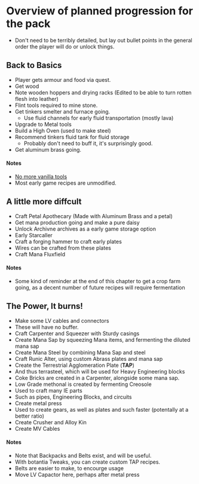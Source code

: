 # Overview of planned progression for the pack
*  Don't need to be terribly detailed, but lay out bullet points in the general order the player will do or unlock things.
## Back to Basics
* Player gets armour and food via quest.
* Get wood
 * Note wooden hoppers and drying racks (Edited to be able to turn rotten flesh into leather)
* Flint tools required to mine stone.
* Get tinkers smelter and furnace going. 
  * Use fluid channels for early fluid transportation (mostly lava)
* Upgrade to Metal tools
* Build a High Oven (used to make steel) 
* Recommend tinkers fluid tank for fluid storage 
  * Probably don't need to buff it, it's surprisingly good.
* Get aluminum brass going. 
#### Notes 
* [No more vanilla tools](https://streamable.com/zu3ou9)
* Most early game recipes are unmodified.


## A little more diffcult
* Craft Petal Apothecary (Made with Aluminum Brass and a petal)
* Get mana production going and make a pure daisy
* Unlock Archivne archives as a early game storage option
* Early Starcaller
* Craft a forging hammer to craft early plates
 * Wires can be crafted from these plates
* Craft Mana Fluxfield

#### Notes
* Some kind of reminder at the end of this chapter to get a crop farm going, as a decent number of future recipes will require fermentation

## The Power, It burns!
* Make some LV cables and connectors
 * These will have no buffer.
* Craft Carpenter and Squeezer with Sturdy casings
* Create Mana Sap by squeezing Mana items, and fermenting the diluted mana sap
* Create Mana Steel by combining Mana Sap and steel
* Craft Runic Alter, using custom Abrass plates and mana sap
* Create the Terrestrial Agglomeration Plate (**TAP**)
 * And thus terrasteel, which will be used for Heavy Engineering blocks
* Coke Bricks are created in a Carpenter, alongside some mana sap.
* Low Grade methonal is created by fermenting Creosole
 * Used to craft many IE parts
  * Such as pipes, Engineering Blocks, and circuits
* Create metal press
 * Used to create gears, as well as plates and such faster (potentally at a better ratio)
* Create Crusher and Alloy Kin
* Create MV Cables



#### Notes
* Note that Backpacks and Belts exist, and will be useful.
* With botantia Tweaks, you can create custom TAP recipes.
* Belts are easier to make, to encourge usage
* Move LV Capactor here, perhaps after metal press
